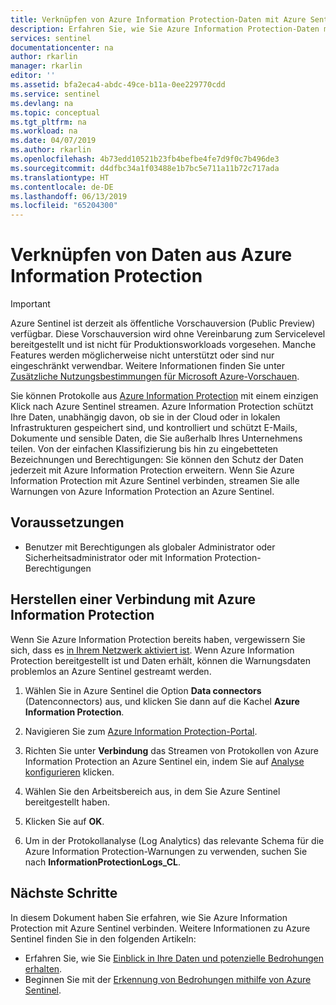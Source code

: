 ```yaml
---
title: Verknüpfen von Azure Information Protection-Daten mit Azure Sentinel Preview | Microsoft-Dokumentation
description: Erfahren Sie, wie Sie Azure Information Protection-Daten mit Azure Sentinel verknüpfen.
services: sentinel
documentationcenter: na
author: rkarlin
manager: rkarlin
editor: ''
ms.assetid: bfa2eca4-abdc-49ce-b11a-0ee229770cdd
ms.service: sentinel
ms.devlang: na
ms.topic: conceptual
ms.tgt_pltfrm: na
ms.workload: na
ms.date: 04/07/2019
ms.author: rkarlin
ms.openlocfilehash: 4b73edd10521b23fb4befbe4fe7d9f0c7b496de3
ms.sourcegitcommit: d4dfbc34a1f03488e1b7bc5e711a11b72c717ada
ms.translationtype: HT
ms.contentlocale: de-DE
ms.lasthandoff: 06/13/2019
ms.locfileid: "65204300"
---
```

# <a name="connect-data-from-azure-information-protection"></a>Verknüpfen von Daten aus Azure Information Protection

> [!IMPORTANT]
> Azure Sentinel ist derzeit als öffentliche Vorschauversion (Public Preview) verfügbar.
> Diese Vorschauversion wird ohne Vereinbarung zum Servicelevel bereitgestellt und ist nicht für Produktionsworkloads vorgesehen. Manche Features werden möglicherweise nicht unterstützt oder sind nur eingeschränkt verwendbar. Weitere Informationen finden Sie unter [Zusätzliche Nutzungsbestimmungen für Microsoft Azure-Vorschauen](https://azure.microsoft.com/support/legal/preview-supplemental-terms/).

Sie können Protokolle aus [Azure Information Protection](https://docs.microsoft.com/azure/information-protection/reports-aip) mit einem einzigen Klick nach Azure Sentinel streamen. Azure Information Protection schützt Ihre Daten, unabhängig davon, ob sie in der Cloud oder in lokalen Infrastrukturen gespeichert sind, und kontrolliert und schützt E-Mails, Dokumente und sensible Daten, die Sie außerhalb Ihres Unternehmens teilen. Von der einfachen Klassifizierung bis hin zu eingebetteten Bezeichnungen und Berechtigungen: Sie können den Schutz der Daten jederzeit mit Azure Information Protection erweitern. Wenn Sie Azure Information Protection mit Azure Sentinel verbinden, streamen Sie alle Warnungen von Azure Information Protection an Azure Sentinel.


## <a name="prerequisites"></a>Voraussetzungen

- Benutzer mit Berechtigungen als globaler Administrator oder Sicherheitsadministrator oder mit Information Protection-Berechtigungen


## <a name="connect-to-azure-information-protection"></a>Herstellen einer Verbindung mit Azure Information Protection

Wenn Sie Azure Information Protection bereits haben, vergewissern Sie sich, dass es [in Ihrem Netzwerk aktiviert ist](https://docs.microsoft.com/azure/information-protection/activate-service).
Wenn Azure Information Protection bereitgestellt ist und Daten erhält, können die Warnungsdaten problemlos an Azure Sentinel gestreamt werden.


1. Wählen Sie in Azure Sentinel die Option **Data connectors** (Datenconnectors) aus, und klicken Sie dann auf die Kachel **Azure Information Protection**.

2. Navigieren Sie zum [Azure Information Protection-Portal](https://portal.azure.com/?ScannerConfiguration=true&EndpointDiscovery=true#blade/Microsoft_Azure_InformationProtection/DataClassGroupEditBlade/quickstartBlade). 

3. Richten Sie unter **Verbindung** das Streamen von Protokollen von Azure Information Protection an Azure Sentinel ein, indem Sie auf [Analyse konfigurieren](https://portal.azure.com/#blade/Microsoft_Azure_InformationProtection/DataClassGroupEditBlade/analyticsOnboardBlade) klicken.

4. Wählen Sie den Arbeitsbereich aus, in dem Sie Azure Sentinel bereitgestellt haben. 

5. Klicken Sie auf **OK**.

6. Um in der Protokollanalyse (Log Analytics) das relevante Schema für die Azure Information Protection-Warnungen zu verwenden, suchen Sie nach **InformationProtectionLogs_CL**.




## <a name="next-steps"></a>Nächste Schritte
In diesem Dokument haben Sie erfahren, wie Sie Azure Information Protection mit Azure Sentinel verbinden. Weitere Informationen zu Azure Sentinel finden Sie in den folgenden Artikeln:
- Erfahren Sie, wie Sie [Einblick in Ihre Daten und potenzielle Bedrohungen erhalten](quickstart-get-visibility.md).
- Beginnen Sie mit der [Erkennung von Bedrohungen mithilfe von Azure Sentinel](tutorial-detect-threats.md).
